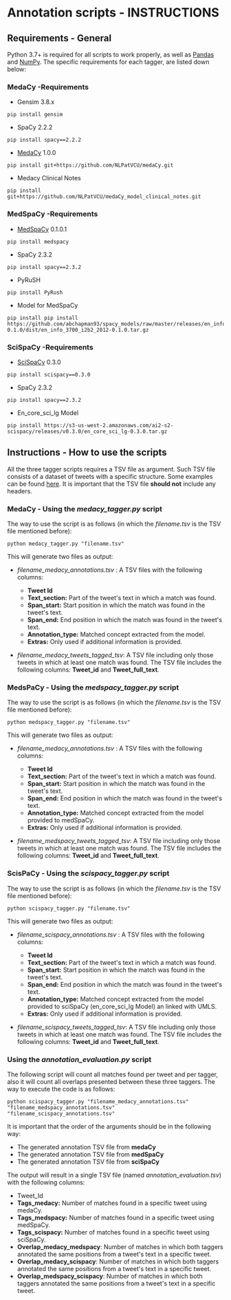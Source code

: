 # Annotation scripts - INSTRUCTIONS


## Requirements - General
Python 3.7+ is required for all scripts to work properly, as well as [Pandas](https://pypi.org/project/pandas/ "Pandas") and [NumPy](https://pypi.org/project/numpy/ "NumPy"). The specific requirements for each tagger, are listed down below:

### MedaCy -Requirements
- Gensim 3.8.x
```
pip install gensim
```
- SpaCy 2.2.2
```
pip install spacy==2.2.2
```
- [MedaCy](http://https://github.com/NLPatVCU/medaCy "MedaCy") 1.0.0
```
pip install git+https://github.com/NLPatVCU/medaCy.git
```
- Medacy Clinical Notes
```
pip install git+https://github.com/NLPatVCU/medaCy_model_clinical_notes.git
```

### MedSpaCy -Requirements
- [MedSpaCy](https://github.com/medspacy/medspacy "MedSpaCy") 0.1.0.1
```
pip install medspacy
```
- SpaCy 2.3.2
```
pip install spacy==2.3.2
```
- PyRuSH
```
pip install PyRush
```
- Model for MedSpaCy
```
pip install pip install https://github.com/abchapman93/spacy_models/raw/master/releases/en_info_3700_i2b2_2012-0.1.0/dist/en_info_3700_i2b2_2012-0.1.0.tar.gz
```

### SciSpaCy -Requirements
- [SciSpaCy](https://github.com/allenai/scispacy "MedSpaCy") 0.3.0
```
pip install scispacy==0.3.0
```
- SpaCy 2.3.2
```
pip install spacy==2.3.2
```
- En_core_sci_lg Model
```
pip install https://s3-us-west-2.amazonaws.com/ai2-s2-scispacy/releases/v0.3.0/en_core_sci_lg-0.3.0.tar.gz
```


## Instructions - How to use the scripts

All the three tagger scripts requires a TSV file as argument. Such TSV file consists of a dataset of tweets with a specific structure. Some examples can be found [here](https://github.com/thepanacealab/covid19_twitter "here"). It is important that the TSV file **should not** include any headers.

### MedaCy - Using the *medacy_tagger.py* script

The way to use the script is as follows (in which the *filename.tsv*  is the TSV file mentioned before):
```
python medacy_tagger.py "filename.tsv"
```
This will generate two files as output:

- *filename_medacy_annotations.tsv* : A TSV files with the following columns:
	- **Tweet Id**
	- **Text_section:** Part of the tweet's text in which a match was found.
	- **Span_start:** Start position in which the match was found in the tweet's text.
	- **Span_end:** End position in which the match was found in the tweet's text.
	- **Annotation_type:** Matched concept extracted from the model.
	- **Extras:** Only used if additional information is provided.

- *filename_medacy_tweets_tagged_tsv*:  A TSV file including only those tweets in which at least one match was found. The TSV file includes the following columns: **Tweet_id** and **Tweet_full_text**.


### MedsPaCy - Using the *medspacy_tagger.py* script

The way to use the script is as follows (in which the *filename.tsv*  is the TSV file mentioned before):
```
python medspacy_tagger.py "filename.tsv"
```
This will generate two files as output:

- *filename_medacy_annotations.tsv* : A TSV files with the following columns:
	- **Tweet Id**
	- **Text_section:** Part of the tweet's text in which a match was found.
	- **Span_start:** Start position in which the match was found in the tweet's text.
	- **Span_end:** End position in which the match was found in the tweet's text.
	- **Annotation_type:** Matched concept extracted from the model provided to medSpaCy.
	- **Extras:** Only used if additional information is provided.

- *filename_medspacy_tweets_tagged_tsv*:  A TSV file including only those tweets in which at least one match was found. The TSV file includes the following columns: **Tweet_id** and **Tweet_full_text**.

### ScisPaCy - Using the *scispacy_tagger.py* script

The way to use the script is as follows (in which the *filename.tsv*  is the TSV file mentioned before):
```
python scispacy_tagger.py "filename.tsv"
```
This will generate two files as output:

- *filename_scispacy_annotations.tsv* : A TSV files with the following columns:
	- **Tweet Id**
	- **Text_section:** Part of the tweet's text in which a match was found.
	- **Span_start:** Start position in which the match was found in the tweet's text.
	- **Span_end:** End position in which the match was found in the tweet's text.
	- **Annotation_type:** Matched concept extracted from the model provided to sciSpaCy (en_core_sci_lg Model) an linked with UMLS.
	- **Extras:** Only used if additional information is provided.

- *filename_scispacy_tweets_tagged_tsv*:  A TSV file including only those tweets in which at least one match was found. The TSV file includes the following columns: **Tweet_id** and **Tweet_full_text**.

### Using the *annotation_evaluation.py* script

The following script will count all matches found per tweet and per tagger, also it will count all overlaps presented between these three taggers. The way to execute the code is as follows:
```
python scispacy_tagger.py "filename_medacy_annotations.tsv" "filename_medspacy_annotations.tsv" "filename_scispacy_annotations.tsv"
```
It is important that the order of the arguments should be in the following way:
- The generated annotation TSV file from **medaCy**
- The generated annotation TSV file from **medSpaCy**
- The generated annotation TSV file from **sciSpaCy**

The output will result in a single TSV file (named *annotation_evaluation.tsv*) with the following columns:
- Tweet_Id
- **Tags_medacy:** Number of matches found in a specific tweet using medaCy.
- **Tags_medspacy:** Number of matches found in a specific tweet using medSpaCy.
- **Tags_scispacy:** Number of matches found in a specific tweet using sciSpaCy.
- **Overlap_medacy_medspacy**: Number of matches in which both taggers annotated the same positions from a tweet's text in a specific tweet.
- **Overlap_medacy_scispacy**: Number of matches in which both taggers annotated the same positions from a tweet's text in a specific tweet.
- **Overlap_medspacy_scispacy**: Number of matches in which both taggers annotated the same positions from a tweet's text in a specific tweet.
